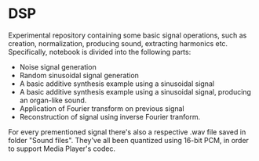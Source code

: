 # DSP
Experimental repository containing some basic signal operations, such as creation, normalization, producing sound, extracting harmonics etc. Specifically, notebook is divided into the following parts:

- Noise signal generation
- Random sinusoidal signal generation
- A basic additive synthesis example using a sinusoidal signal
- A basic additive synthesis example using a sinusoidal signal, producing an organ-like sound. 
- Application of Fourier transform on previous signal
- Reconstruction of signal using inverse Fourier tranform.

For every prementioned signal there's also a respective .wav file saved in folder "Sound files". They've all been quantized using 16-bit PCM, in order to support Media Player's codec.